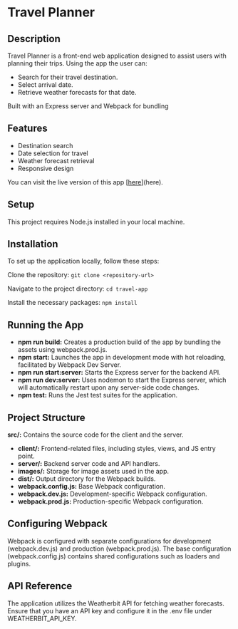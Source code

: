 # Travel Planner

## Description
Travel Planner is a front-end web application designed to assist users with planning their trips. Using the app the user can:

- Search for their travel destination.
- Select arrival date.
- Retrieve weather forecasts for that date. 

Built with an Express server and Webpack for bundling

## Features
- Destination search
- Date selection for travel
- Weather forecast retrieval
- Responsive design

You can visit the live version of this app [[here](https://angelica137.github.io/travel-app/)](here).
## Setup
This project requires Node.js installed in your local machine.

## Installation
To set up the application locally, follow these steps:

Clone the repository:
```git clone <repository-url>```

Navigate to the project directory:
```cd travel-app```

Install the necessary packages:
```npm install```

## Running the App

- **npm run build:** Creates a production build of the app by bundling the assets using webpack.prod.js.
- **npm start:** Launches the app in development mode with hot reloading, facilitated by Webpack Dev Server.
- **npm run start:server:** Starts the Express server for the backend API.
- **npm run dev:server:** Uses nodemon to start the Express server, which will automatically restart upon any server-side code changes.
- **npm test:** Runs the Jest test suites for the application.

## Project Structure
**src/:** Contains the source code for the client and the server.
- **client/:** Frontend-related files, including styles, views, and JS entry point.
- **server/:** Backend server code and API handlers.
- **images/:** Storage for image assets used in the app.
- **dist/:** Output directory for the Webpack builds.
- **webpack.config.js:** Base Webpack configuration.
- **webpack.dev.js:** Development-specific Webpack configuration.
- **webpack.prod.js:** Production-specific Webpack configuration.

## Configuring Webpack
Webpack is configured with separate configurations for development (webpack.dev.js) and production (webpack.prod.js). The base configuration (webpack.config.js) contains shared configurations such as loaders and plugins.

## API Reference
The application utilizes the Weatherbit API for fetching weather forecasts. Ensure that you have an API key and configure it in the .env file under WEATHERBIT_API_KEY.
